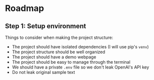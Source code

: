 # Roadmap

## Step 1: Setup environment

Things to consider when making the project structure:

* The project should have isolated dependencies (I will use pip's `venv`)
* The project structure should be well organized
* The project should have a demo webpage
* The project should be easy to manage through the terminal
* We should have a private `.env` file so we don't leak OpenAI's API key
* Do not leak original sample text
